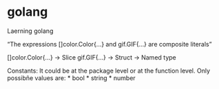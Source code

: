# golang
Laerning golang

“The expressions []color.Color{...} and gif.GIF{...} are
composite literals”

[]color.Color{...} -> Slice
gif.GIF{...} -> Struct -> Named type

Constants:
 It could be at the package level or at the function level.
 Only possibñe values are:
    * bool
    * string
    * number
 